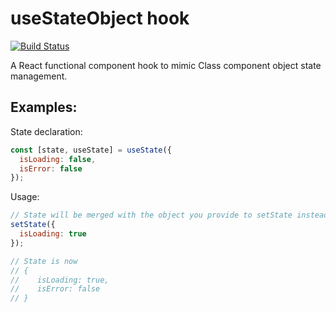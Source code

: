 # useStateObject hook

[![Build Status](https://travis-ci.org/quangdng/useStateObject.svg?branch=master)](https://travis-ci.org/quangdng/useStateObject)

A React functional component hook to mimic Class component object state management.

## Examples:

State declaration:

```javascript
const [state, useState] = useState({
  isLoading: false,
  isError: false
});
```

Usage:

```javascript
// State will be merged with the object you provide to setState instead of being replaced
setState({
  isLoading: true
});

// State is now
// {
//    isLoading: true,
//    isError: false
// }
```
